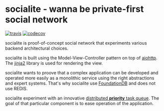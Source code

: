 # socialite - wanna be private-first social network

[![travis](https://api.travis-ci.com/amirouche/socialite.svg?branch=master)](https://travis-ci.com/amirouche/socialite) [![codecov](https://codecov.io/gh/amirouche/socialite/branch/master/graph/badge.svg)](https://codecov.io/gh/amirouche/socialite)

socialite is proof-of-concept social network that experiments various
backend architectural choices.

[//]: # (It takes inspiration from peer-to-peer systems ideas and apply them in the context of controlled environments.)

socialite is built using the Model-View-Controller pattern on top of
[aiohttp](https://aiohttp.readthedocs.io/en/stable/). The
[jinja2](http://jinja.pocoo.org/) library is used for rendering the
view.

socialite wants to proove that a complex application can be developed
and operated more easily as a monolithic service using the right
abstractions and expert systems. That's why socialite use
[FoundationDB](https://apple.github.io/foundationdb/) and does not use
REDIS.

socialite experiment with an innovative [distributed **priority** task
queue](https://github.com/amirouche/socialite/issues/14). The goal of
that particular component is to ease operation of the application.
